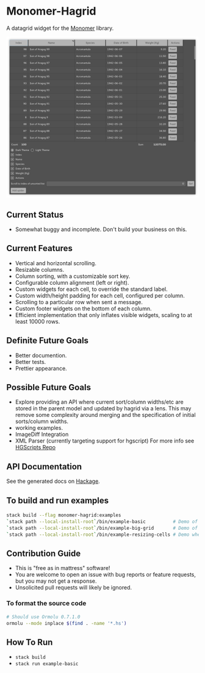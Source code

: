 # Monomer-Hagrid

A datagrid widget for the [Monomer](https://github.com/fjvallarino/monomer) library.

![Example hagrid widget screenshot](readme/example.png)

## Current Status
- Somewhat buggy and incomplete. Don't build your business on this.

## Current Features
- Vertical and horizontal scrolling.
- Resizable columns.
- Column sorting, with a customizable sort key.
- Configurable column alignment (left or right).
- Custom widgets for each cell, to override the standard label.
- Custom width/height padding for each cell, configured per column.
- Scrolling to a particular row when sent a message.
- Custom footer widgets on the bottom of each column.
- Efficient implementation that only inflates visible widgets, scaling to at least 10000 rows.

## Definite Future Goals
- Better documention.
- Better tests.
- Prettier appearance.

## Possible Future Goals
- Explore providing an API where current sort/column widths/etc are stored in the parent model and updated by hagrid via a lens. This may remove some complexity around merging and the specification of initial sorts/column widths.
- working examples.
- ImageDiff Integration
- XML Parser (currently targeting support for hgscript) For more info see [HGScripts Repo](https://github.com/HungryGhostsFanTranslation/hgscripts)

## API Documentation

See the generated docs on [Hackage](https://hackage.haskell.org/package/monomer-hagrid).

## To build and run examples
```bash
stack build --flag monomer-hagrid:examples
`stack path --local-install-root`/bin/example-basic          # Demo of the basic functionality.
`stack path --local-install-root`/bin/example-big-grid       # Demo of a grid with over 10000 rows.
`stack path --local-install-root`/bin/example-resizing-cells # Demo where the cells are constantly changing size.
```

## Contribution Guide
- This is "free as in mattress" software!
- You are welcome to open an issue with bug reports or feature requests, but you may not get a response.
- Unsolicited pull requests will likely be ignored.

### To format the source code

```bash
# Should use Ormolu 0.7.1.0
ormolu --mode inplace $(find . -name '*.hs')
```
## How To Run
* `stack build`
* `stack run example-basic`

